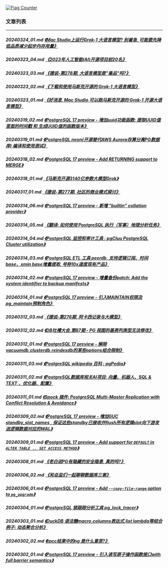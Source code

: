 <a rel="nofollow" href="http://info.flagcounter.com/h9V1"  ><img src="http://s03.flagcounter.com/count/h9V1/bg_FFFFFF/txt_000000/border_CCCCCC/columns_2/maxflags_12/viewers_0/labels_0/pageviews_0/flags_0/"  alt="Flag Counter"  border="0"  ></a>  
  
### 文章列表  
----  
##### 20240324_01.md   [《Mac Studio上运行Grok-1 大语言模型? 别着急, 可能要先降低品质减少起步内存用量》](20240324_01.md)  
##### 20240323_04.md   [《2023年人工智能(AI)开源项目前20名》](20240323_04.md)  
##### 20240323_03.md   [《德说-第278期, 大语言模型是"毒品"吗?》](20240323_03.md)  
##### 20240323_02.md   [《下载和使用马斯克开源的 Grok-1 大语言模型》](20240323_02.md)  
##### 20240323_01.md   [《好消息, Mac Studio 可以跑马斯克开源的 Grok-1 开源大语言模型》](20240323_01.md)  
##### 20240319_02.md   [《PostgreSQL 17 preview - 增加uuid功能函数: 提取UUID值里面的时间戳 和 生成UUID值的函数版本》](20240319_02.md)  
##### 20240319_01.md   [《PostgreSQL neon(开源替代AWS Aurora存算分离PG数据库) 编译和使用测试》](20240319_01.md)  
##### 20240318_02.md   [《PostgreSQL 17 preview - Add RETURNING support to MERGE》](20240318_02.md)  
##### 20240318_01.md   [《马斯克开源3140亿参数大模型Grok》](20240318_01.md)  
##### 20240317_01.md   [《德说-第277期, 社区的商业模式探讨》](20240317_01.md)  
##### 20240314_06.md   [《PostgreSQL 17 preview - 新增 "builtin" collation provider》](20240314_06.md)  
##### 20240314_05.md   [《翻译: 如何使用 PostgreSQL 执行（军事）地理分析任务》](20240314_05.md)  
##### 20240314_04.md   [《PostgreSQL 监控和审计工具 : pgCluu PostgreSQL Cluster utilization》](20240314_04.md)  
##### 20240314_03.md   [《PostgreSQL ETL 工具 peerdb, 支持逻辑订阅、时间base、xmin base增量提取, 号称10x速度现有产品》](20240314_03.md)  
##### 20240314_02.md   [《PostgreSQL 17 preview - 增量备份patch: Add the system identifier to backup manifests》](20240314_02.md)  
##### 20240314_01.md   [《PostgreSQL 17 preview - 引入MAINTAIN权限及pg_maintain预制角色》](20240314_01.md)  
##### 20240312_03.md   [《德说-第276期, 阿卡西记录与大模型》](20240312_03.md)  
##### 20240312_02.md   [《DB吐槽大会,第87期 - PG 视图的基表列类型无法修改》](20240312_02.md)  
##### 20240312_01.md   [《PostgreSQL 17 preview - 解除vacuumdb,clusterdb,reindexdb的某些options组合限制》](20240312_01.md)  
##### 20240311_03.md   [《PostgreSQL wikipedia 百科 : pgPedia》](20240311_03.md)  
##### 20240311_02.md   [《PostgreSQL数据库相关AI项目: 向量、机器人、SQL & TEXT 、优化器、配置》](20240311_02.md)  
##### 20240311_01.md   [《Spock 插件: PostgreSQL Multi-Master Replication with Conflict Resolution & Avoidance》](20240311_01.md)  
##### 20240309_02.md   [《PostgreSQL 17 preview - 增加GUC standby_slot_names , 保证这些standby已接收并flush所有逻辑slot向下游发送逻辑数据对应的WAL》](20240309_02.md)  
##### 20240309_01.md   [《PostgreSQL 17 preview - Add support for `DEFAULT` in `ALTER TABLE .. SET ACCESS METHOD`》](20240309_01.md)  
##### 20240308_01.md   [《老白说PG有隐藏的安全隐患, 真的吗?》](20240308_01.md)  
##### 20240306_02.md   [《和总监们一起聊聊数据库三害》](20240306_02.md)  
##### 20240306_01.md   [《PostgreSQL 17 preview - Add `--copy-file-range` option to `pg_upgrade`》](20240306_01.md)  
##### 20240304_01.md   [《PostgreSQL 锁跟踪分析工具 pg_lock_tracer》](20240304_01.md)  
##### 20240303_01.md   [《DuckDB 语法糖macro,columns表达式,list lambda等结合例子: 动态聚合分析》](20240303_01.md)  
##### 20240302_02.md   [《tpcc结果中的ng 是什么意思?》](20240302_02.md)  
##### 20240302_01.md   [《PostgreSQL 17 preview - 引入读写原子操作函数接口with full barrier semantics》](20240302_01.md)  
